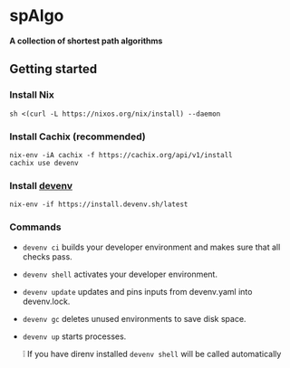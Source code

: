 # spAlgo

**A collection of shortest path algorithms**

## Getting started
### Install Nix
```
sh <(curl -L https://nixos.org/nix/install) --daemon
```
### Install Cachix (recommended)
```
nix-env -iA cachix -f https://cachix.org/api/v1/install
cachix use devenv
```
### Install [devenv](https://github.com/cachix/devenv)
```
nix-env -if https://install.devenv.sh/latest
```
### Commands

- `devenv ci` builds your developer environment and makes sure that all checks pass.
- `devenv shell` activates your developer environment.
- `devenv update` updates and pins inputs from devenv.yaml into devenv.lock.
- `devenv gc` deletes unused environments to save disk space.
- `devenv up` starts processes.

    ❕ If you have direnv installed `devenv shell` will be called automatically
